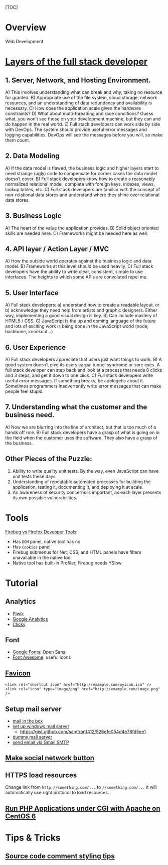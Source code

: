 [TOC]

# Overview
Web Development

# [Layers of the full stack developer](http://www.laurencegellert.com/2012/08/what-is-a-full-stack-developer/)

## 1. Server, Network, and Hosting Environment.
A) This involves understanding what can break and why, taking no resource for granted.
B) Appropriate use of the file system, cloud storage, network resources, and an understanding of data redundancy and availability is necessary.
C) How does the application scale given the hardware constraints?
D) What about multi-threading and race conditions? Guess what, you won’t see those on your development machine, but they can and do happen in the real world.
E) Full stack developers can work side by side with DevOps. The system should provide useful error messages and logging capabilities. DevOps will see the messages before you will, so make them count.

## 2. Data Modeling
A) If the data model is flawed, the business logic and higher layers start to need strange (ugly) code to compensate for corner cases the data model doesn’t cover.
B) Full stack developers know how to create a reasonably normalized relational model, complete with foreign keys, indexes, views, lookup tables, etc.
C) Full stack developers are familiar with the concept of non-relational data stores and understand where they shine over relational data stores.

## 3. Business Logic
A) The heart of the value the application provides.
B) Solid object oriented skills are needed here.
C) Frameworks might be needed here as well.

## 4. API layer / Action Layer / MVC
A) How the outside world operates against the business logic and data model.
B) Frameworks at this level should be used heavily.
C) Full stack developers have the ability to write clear, consistent, simple to use interfaces. The heights to which some APIs are convoluted repel me.

## 5. User Interface
A) Full stack developers: a) understand how to create a readable layout, or b) acknowledge they need help from artists and graphic designers. Either way, implementing a good visual design is key.
B) Can include mastery of HTML5 / CSS.
C) JavaScript is the up and coming language of the future and lots of exciting work is being done in the JavaScript world (node, backbone, knockout…)

## 6. User Experience
A) Full stack developers appreciate that users just want things to work.
B) A good system doesn’t give its users carpal tunnel syndrome or sore eyes. A full stack developer can step back and look at a process that needs 8 clicks and 3 steps, and get it down to one click.
C) Full stack developers write useful error messages. If something breaks, be apologetic about it. Sometimes programmers inadvertently write error messages that can make people feel stupid.

## 7. Understanding what the customer and the business need.
A) Now we are blurring into the line of architect, but that is too much of a hands off role.
B) Full stack developers have a grasp of what is going on in the field when the customer uses the software. They also have a grasp of the business.

## Other Pieces of the Puzzle:
1. Ability to write quality unit tests. By the way, even JavaScript can have unit tests these days.
2. Understanding of repeatable automated processes for building the application, testing it, documenting it, and deploying it at scale.
3. An awareness of security concerns is important, as each layer presents its own possible vulnerabilities.

# Tools
[Firebug vs Firefox Deveoper Tools](http://stackoverflow.com/questions/19180494/what-unique-features-does-firebug-have-that-are-not-built-in-to-firefox):
- Has `DOM` panel, native tool has no
- Has `Cookies` panel
- Firebug submenus for Net, CSS, and HTML panels have filters unavailable in the native tool
- Native tool has built-in Profiler, Firebug needs YSlow

# Tutorial
## Analytics
- [Piwik](https://github.com/piwik/piwik)
- [Google Analytics](https://www.google.com/analytics/)
- [Clicky](https://www.clicky.com)

## Font
- [Google Fonts](https://www.google.com/fonts/): Open Sans
- [Font Awesome](https://github.com/FortAwesome/Font-Awesome): useful icons

## [Favicon](https://en.wikipedia.org/wiki/Favicon)
	<link rel="shortcut icon" href="http://example.com/myicon.ico" />
	<link rel="icon" type="image/png" href="http://example.com/image.png" />

## Setup mail server
- [mail in the box](https://github.com/mail-in-a-box/mailinabox)
- [set up windows mail server](http://inchoo.net/magento/installation-and-configuration-of-local-mail-server-for-windows-hmail-server/)
	+ https://gist.github.com/samtron1412/526e1e054d4e78fd5ee1
- [dummy mail server](https://github.com/Nilhcem/FakeSMTP)
- [send email via Gmail SMTP](http://www.mkyong.com/java/javamail-api-sending-email-via-gmail-smtp-example/)

## [Make social network button](http://blog.hubspot.com/blog/tabid/6307/bid/29544/The-Ultimate-Cheat-Sheet-for-Creating-Social-Media-Buttons.aspx)

## HTTPS load resources
Change link from `http://something.com/...` to `//something.com/...` it will automatically use right protocol to load resources.

## [Run PHP Applications under CGI with Apache on CentOS 6](https://www.linode.com/docs/websites/apache/run-php-applications-under-cgi-with-apache-on-centos-6)

# Tips & Tricks
## [Source code comment styling tips](http://www.hongkiat.com/blog/source-code-comment-styling-tips/)
